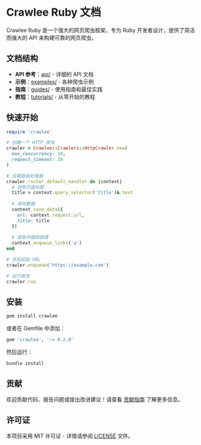 # Crawlee Ruby 文档

Crawlee Ruby 是一个强大的网页爬虫框架，专为 Ruby 开发者设计，提供了简洁而强大的 API 来构建可靠的网页爬虫。

## 文档结构

- **API 参考**：[api/](source/api/) - 详细的 API 文档
- **示例**：[examples/](source/examples/) - 各种爬虫示例
- **指南**：[guides/](source/guides/) - 使用指南和最佳实践
- **教程**：[tutorials/](source/tutorials/) - 从零开始的教程

## 快速开始

```ruby
require 'crawlee'

# 创建一个 HTTP 爬虫
crawler = Crawlee::Crawlers::HttpCrawler.new(
  max_concurrency: 10,
  request_timeout: 30
)

# 设置路由处理器
crawler.router.default_handler do |context|
  # 获取页面标题
  title = context.query_selector('title')&.text
  
  # 保存数据
  context.save_data({
    url: context.request.url,
    title: title
  })
  
  # 提取并跟踪链接
  context.enqueue_links('a')
end

# 添加起始 URL
crawler.enqueue('https://example.com')

# 运行爬虫
crawler.run
```

## 安装

```bash
gem install crawlee
```

或者在 Gemfile 中添加：

```ruby
gem 'crawlee', '~> 0.2.0'
```

然后运行：

```bash
bundle install
```

## 贡献

欢迎贡献代码、报告问题或提出改进建议！请查看 [贡献指南](source/guides/contributing.md) 了解更多信息。

## 许可证

本项目采用 MIT 许可证 - 详情请参阅 [LICENSE](../LICENSE) 文件。
